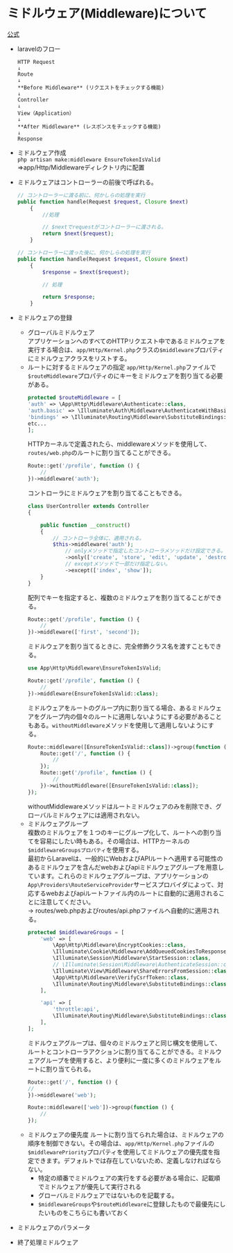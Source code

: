 # ミドルウェア(Middleware)について
[公式](https://readouble.com/laravel/8.x/ja/middleware.html#global-middleware)
- laravelのフロー
    ```
    HTTP Request
    ↓
    Route
    ↓
    **Before Middleware** (リクエストをチェックする機能)
    ↓
    Controller
    ↓
    View（Application）
    ↓
    **After Middleware** (レスポンスをチェックする機能)
    ↓
    Response
    ```

- ミドルウェア作成  
`php artisan make:middleware EnsureTokenIsValid`  
=>app/Http/Middlewareディレクトリ内に配置

- ミドルウェアはコントローラーの前後で呼ばれる。
    ```php
    // コントローラーに渡る前に、何かしらの処理を実行
    public function handle(Request $request, Closure $next)
        {
            //処理

            // $nextでrequestがコントローラーに渡される。
            return $next($request);
        }
    ```
    ```php
    // コントローラーに渡った後に、何かしらの処理を実行
    public function handle(Request $request, Closure $next)
        {
            $response = $next($request);

            // 処理

            return $response;
        }    
    ```

- ミドルウェアの登録  
  - グローバルミドルウェア  
    アプリケーションへのすべてのHTTPリクエスト中であるミドルウェアを実行する場合は、`app/Http/Kernel.php`クラスの`$middleware`プロパティにミドルウェアクラスをリストする。  
  - ルートに対するミドルウェアの指定
    `app/Http/Kernel.php`ファイルで`$routeMiddleware`プロパティのにキーをミドルウェアを割り当てる必要がある。
    ```php
    protected $routeMiddleware = [
    'auth' => \App\Http\Middleware\Authenticate::class,
    'auth.basic' => \Illuminate\Auth\Middleware\AuthenticateWithBasicAuth::class,
    'bindings' => \Illuminate\Routing\Middleware\SubstituteBindings::class,
    etc...
    ];
    ```
    HTTPカーネルで定義されたら、middlewareメソッドを使用して、`routes/web.php`のルートに割り当てることができる。
    ```php
    Route::get('/profile', function () {
        //
    })->middleware('auth');
    ```
    コントローラにミドルウェアを割り当てることもできる。
    ```php
    class UserController extends Controller
    {
    
        public function __construct()
        {   
            // コントローラ全体に、適用される。
            $this->middleware('auth');
                // onlyメソッドで指定したコントローラメソッドだけ設定できる。
                ->only(['create', 'store', 'edit', 'update', 'destroy']);
                // exceptメソッドで一部だけ指定しない。
                ->except(['index', 'show']);
        }
    }
    ```
    配列でキーを指定すると、複数のミドルウェアを割り当てることができる。
    ```php
    Route::get('/profile', function () {
        //
    })->middleware(['first', 'second']);
    ```
    ミドルウェアを割り当てるときに、完全修飾クラス名を渡すこともできる。
    ```php
    use App\Http\Middleware\EnsureTokenIsValid;

    Route::get('/profile', function () {
        //
    })->middleware(EnsureTokenIsValid::class);
    ```
    ミドルウェアをルートのグループ内に割り当てる場合、あるミドルウェアをグループ内の個々のルートに適用しないようにする必要があることもある。`withoutMiddleware`メソッドを使用して適用しないようにする。
    ```php
    Route::middleware([EnsureTokenIsValid::class])->group(function () {
        Route::get('/', function () {
            //
        });
        Route::get('/profile', function () {
            //
        })->withoutMiddleware([EnsureTokenIsValid::class]);
    });
    ```
    withoutMiddlewareメソッドはルートミドルウェアのみを削除でき、グローバルミドルウェアには適用されない。  
  - ミドルウェアグループ  
    複数のミドルウェアを１つのキーにグループ化して、ルートへの割り当てを容易にしたい時もある。その場合は、HTTPカーネルの`$middlewareGroupsプロパティ`を使用する。  
    最初からLaravelは、一般的にWebおよびAPIルートへ適用する可能性のあるミドルウェアを含んだwebおよびapiミドルウェアグループを用意しています。これらのミドルウェアグループは、アプリケーションの`App\Providers\RouteServiceProvider`サービスプロバイダによって、対応するwebおよびapiルートファイル内のルートに自動的に適用されることに注意してください。  
    → routes/web.phpおよびroutes/api.phpファイルへ自動的に適用される。
    ```php
    protected $middlewareGroups = [
        'web' => [
            \App\Http\Middleware\EncryptCookies::class,
            \Illuminate\Cookie\Middleware\AddQueuedCookiesToResponse::class,
            \Illuminate\Session\Middleware\StartSession::class,
            // \Illuminate\Session\Middleware\AuthenticateSession::class,
            \Illuminate\View\Middleware\ShareErrorsFromSession::class,
            \App\Http\Middleware\VerifyCsrfToken::class,
            \Illuminate\Routing\Middleware\SubstituteBindings::class,
        ],

        'api' => [
            'throttle:api',
            \Illuminate\Routing\Middleware\SubstituteBindings::class,
        ],
    ];
    ```
    ミドルウェアグループは、個々のミドルウェアと同じ構文を使用して、ルートとコントローラアクションに割り当てることができる。ミドルウェアグループを使用すると、より便利に一度に多くのミドルウェアをルートに割り当てられる。
    ```php
    Route::get('/', function () {
    //
    })->middleware('web');

    Route::middleware(['web'])->group(function () {
        //
    });
    ```
  - ミドルウェアの優先度
    ルートに割り当てられた場合は、ミドルウェアの順序を制御できない。その場合は、`app/Http/Kernel.php`ファイルの`$middlewarePriority`プロパティを使用してミドルウェアの優先度を指定できます。デフォルトでは存在していないため、定義しなければならない。
    - 特定の順番でミドルウェアの実行をする必要がある場合に、記載順でミドルウェアが優先して実行される
    - グローバルミドルウェアではないものを記載する。
    - `$middlewareGroups`や`$routeMiddleware`に登録したもので最優先にしたいものをこちらにも書いておく

- ミドルウェアのパラメータ  

- 終了処理ミドルウェア